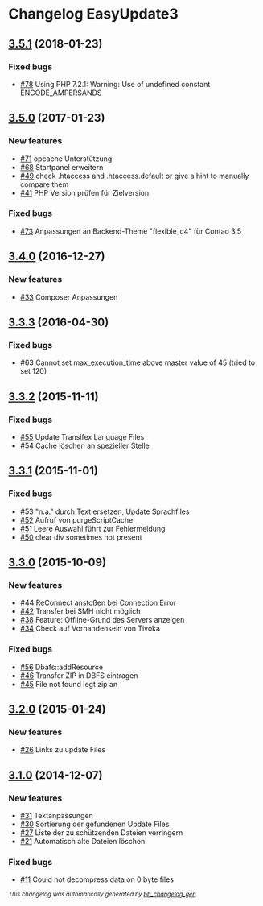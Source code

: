 # Changelog EasyUpdate3

## [3.5.1](https://github.com/BugBuster1701/contao-easyupdate3/issues?q=milestone%3A%223.5.1%22+is%3Aclosed) (2018-01-23)

### Fixed bugs

- [\#78](https://github.com/BugBuster1701/contao-easyupdate3/issues/78) Using PHP 7.2.1: Warning: Use of undefined constant ENCODE_AMPERSANDS

## [3.5.0](https://github.com/BugBuster1701/contao-easyupdate3/issues?q=milestone%3A%223.5.0%22+is%3Aclosed) (2017-01-23)

### New features

- [\#71](https://github.com/BugBuster1701/contao-easyupdate3/issues/71) opcache Unterstützung
- [\#68](https://github.com/BugBuster1701/contao-easyupdate3/issues/68) Startpanel erweitern
- [\#49](https://github.com/BugBuster1701/contao-easyupdate3/issues/49) check .htaccess and .htaccess.default or give a hint to manually compare them
- [\#41](https://github.com/BugBuster1701/contao-easyupdate3/issues/41) PHP Version prüfen für Zielversion

### Fixed bugs

- [\#73](https://github.com/BugBuster1701/contao-easyupdate3/issues/73) Anpassungen an Backend-Theme "flexible_c4" für Contao 3.5

## [3.4.0](https://github.com/BugBuster1701/contao-easyupdate3/issues?q=milestone%3A%223.4.0%22+is%3Aclosed) (2016-12-27)

### New features

- [\#33](https://github.com/BugBuster1701/contao-easyupdate3/issues/33) Composer Anpassungen

## [3.3.3](https://github.com/BugBuster1701/contao-easyupdate3/issues?q=milestone%3A%223.3.3%22+is%3Aclosed) (2016-04-30)

### Fixed bugs

- [\#63](https://github.com/BugBuster1701/contao-easyupdate3/issues/63) Cannot set max_execution_time above master value of 45 (tried to set 120)

## [3.3.2](https://github.com/BugBuster1701/contao-easyupdate3/issues?q=milestone%3A%223.3.2%22+is%3Aclosed) (2015-11-11)

### Fixed bugs

- [\#55](https://github.com/BugBuster1701/contao-easyupdate3/issues/55) Update Transifex Language Files
- [\#54](https://github.com/BugBuster1701/contao-easyupdate3/issues/54) Cache löschen an spezieller Stelle

## [3.3.1](https://github.com/BugBuster1701/contao-easyupdate3/issues?q=milestone%3A%223.3.1%22+is%3Aclosed) (2015-11-01)

### Fixed bugs

- [\#53](https://github.com/BugBuster1701/contao-easyupdate3/issues/53) "n.a." durch Text ersetzen, Update Sprachfiles
- [\#52](https://github.com/BugBuster1701/contao-easyupdate3/issues/52) Aufruf von purgeScriptCache
- [\#51](https://github.com/BugBuster1701/contao-easyupdate3/issues/51) Leere Auswahl führt zur Fehlermeldung
- [\#50](https://github.com/BugBuster1701/contao-easyupdate3/issues/50) clear div sometimes not present

## [3.3.0](https://github.com/BugBuster1701/contao-easyupdate3/issues?q=milestone%3A%223.3.0%22+is%3Aclosed) (2015-10-09)

### New features

- [\#44](https://github.com/BugBuster1701/contao-easyupdate3/issues/44) ReConnect anstoßen bei Connection Error
- [\#42](https://github.com/BugBuster1701/contao-easyupdate3/issues/42) Transfer  bei SMH nicht möglich
- [\#38](https://github.com/BugBuster1701/contao-easyupdate3/issues/38) Feature: Offline-Grund des Servers anzeigen
- [\#34](https://github.com/BugBuster1701/contao-easyupdate3/issues/34) Check auf Vorhandensein von Tivoka

### Fixed bugs

- [\#56](https://github.com/BugBuster1701/contao-easyupdate3/issues/56) Dbafs::addResource
- [\#46](https://github.com/BugBuster1701/contao-easyupdate3/issues/46) Transfer ZIP in DBFS eintragen
- [\#45](https://github.com/BugBuster1701/contao-easyupdate3/issues/45) File not found legt zip an

## [3.2.0](https://github.com/BugBuster1701/contao-easyupdate3/issues?q=milestone%3A%223.2.0%22+is%3Aclosed) (2015-01-24)

### New features

- [\#26](https://github.com/BugBuster1701/contao-easyupdate3/issues/26) Links zu update Files

## [3.1.0](https://github.com/BugBuster1701/contao-easyupdate3/issues?q=milestone%3A%223.1.0%22+is%3Aclosed) (2014-12-07)

### New features

- [\#31](https://github.com/BugBuster1701/contao-easyupdate3/issues/31) Textanpassungen
- [\#30](https://github.com/BugBuster1701/contao-easyupdate3/issues/30) Sortierung der gefundenen Update Files
- [\#27](https://github.com/BugBuster1701/contao-easyupdate3/issues/27) Liste der zu schützenden Dateien verringern
- [\#21](https://github.com/BugBuster1701/contao-easyupdate3/issues/21) Automatisch alte Dateien löschen.

### Fixed bugs

- [\#11](https://github.com/BugBuster1701/contao-easyupdate3/issues/11) Could not decompress data on 0 byte files



<sub>*This changelog was automatically generated by [bb_changelog_gen](https://github.com/BugBuster1701/bb_changelog_gen)*</sub>

